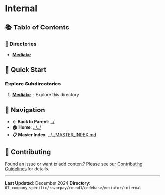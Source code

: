 # Internal

## 📚 Table of Contents

### 📁 Directories

- **[Mediator](mediator/)**

## 🚀 Quick Start

### Explore Subdirectories
1. **[Mediator](mediator/)** - Explore this directory

## 🔗 Navigation

- **← Back to Parent**: [../](../)
- **🏠 Home**: [../../](../..)
- **📋 Master Index**: [../../MASTER_INDEX.md](../../../../../../..MASTER_INDEX.md)

## 🤝 Contributing

Found an issue or want to add content? Please see our [Contributing Guidelines](../../../../../../CONTRIBUTING.md) for details.

---

**Last Updated**: December 2024
**Directory**: `07_company_specific/razorpay/round1/codebase/mediator/internal`
